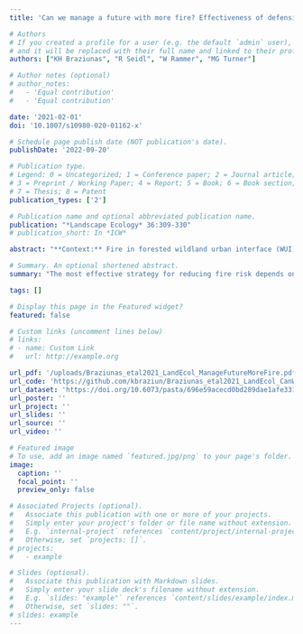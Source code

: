 ```yaml
---
title: 'Can we manage a future with more fire? Effectiveness of defensible space treatment depends on housing amount and configuration'

# Authors
# If you created a profile for a user (e.g. the default `admin` user), write the username (folder name) here
# and it will be replaced with their full name and linked to their profile.
authors: ["KH Braziunas", "R Seidl", "W Rammer", "MG Turner"]

# Author notes (optional)
# author_notes:
#   - 'Equal contribution'
#   - 'Equal contribution'

date: '2021-02-01'
doi: '10.1007/s10980-020-01162-x'

# Schedule page publish date (NOT publication's date).
publishDate: '2022-09-20'

# Publication type.
# Legend: 0 = Uncategorized; 1 = Conference paper; 2 = Journal article;
# 3 = Preprint / Working Paper; 4 = Report; 5 = Book; 6 = Book section;
# 7 = Thesis; 8 = Patent
publication_types: ['2']

# Publication name and optional abbreviated publication name.
publication: "*Landscape Ecology* 36:309-330"
# publication_short: In *ICW*

abstract: "**Context:** Fire in forested wildland urban interface (WUI) landscapes is increasing throughout the western United States. Spatial patterns of fuels treatments affect fire behavior, but it is unclear how fire risk and fuel treatment effectiveness will change under future conditions.</p><p>**Objectives:** (1) How do area burned, forest and fuel characteristics, and fire risk change over time under twenty-first-century climate? (2) When defensible space fuels treatments are applied around all houses, which scenarios of WUI housing amount and config- uration minimize fire risk?</p> <p>**Methods:** In generic 10,000-ha US Northern Rocky Mountain subalpine forest landscapes, we simulated 21 scenarios differing in fuels treatment, housing amount and configuration (neutral landscape models), and projected future climate using the process-based model iLand. We compared fire risk at three scales: 1-ha home ignition zone (HIZ), 9-ha safe suppression zone (SSZ), and landscape.</p> <p>**Results:** Under warm-dry climate, annual area burned increased, but area burned at high fire intensity peaked in the 2060s and then declined sharply; fire risk followed similar trends. Defensible space treatments maintained low flame lengths in HIZs. Clustered housing was more effective at reducing SSZ risk compared to dispersed housing. At landscape scales, treating more of the landscape reduced fire risk but configuration was unimportant. </p><p>**Conclusions:** The most effective strategy for reducing fire risk depends on the scale at which risk is assessed. Clustering WUI developments and treating between 10 and 30% of the landscape every 10 years can reduce fire risk across multiple scales.</p>"

# Summary. An optional shortened abstract.
summary: "The most effective strategy for reducing fire risk depends on the scale at which risk is assessed. Clustering WUI developments and treating between 10 and 30% of the landscape every 10 years can reduce fire risk across multiple scales."

tags: []

# Display this page in the Featured widget?
featured: false

# Custom links (uncomment lines below)
# links:
# - name: Custom Link
#   url: http://example.org

url_pdf: '/uploads/Braziunas_etal2021_LandEcol_ManageFutureMoreFire.pdf'
url_code: 'https://github.com/kbraziun/Braziunas_etal2021_LandEcol_CanWeManageFutureMoreFire'
url_dataset: 'https://doi.org/10.6073/pasta/696e59acecd0bd289dae1afe3316c09c'
url_poster: ''
url_project: ''
url_slides: ''
url_source: ''
url_video: ''

# Featured image
# To use, add an image named `featured.jpg/png` to your page's folder.
image:
  caption: ''
  focal_point: ''
  preview_only: false

# Associated Projects (optional).
#   Associate this publication with one or more of your projects.
#   Simply enter your project's folder or file name without extension.
#   E.g. `internal-project` references `content/project/internal-project/index.md`.
#   Otherwise, set `projects: []`.
# projects:
#   - example

# Slides (optional).
#   Associate this publication with Markdown slides.
#   Simply enter your slide deck's filename without extension.
#   E.g. `slides: "example"` references `content/slides/example/index.md`.
#   Otherwise, set `slides: ""`.
# slides: example
---
```


